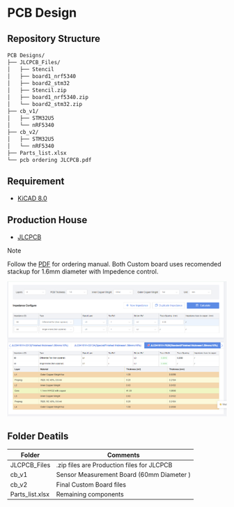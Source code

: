 # PCB Design 

## Repository Structure
```
PCB Designs/
├── JLCPCB_Files/
│   ├── Stencil
│   ├── board1_nrf5340
│   ├── board2_stm32
│   ├── Stencil.zip
│   ├── board1_nrf5340.zip
│   └── board2_stm32.zip	
├── cb_v1/
│   ├── STM32U5
│   └── nRF5340	
├── cb_v2/
│   ├── STM32U5
│   └── nRF5340	
├── Parts_list.xlsx
└── pcb ordering JLCPCB.pdf
```
## Requirement

* [KiCAD 8.0](https://www.kicad.org/download/)

## Production House
* [JLCPCB](https://jlcpcb.com/)
>[!NOTE]
> Follow the [PDF](https://github.com/ihsan92UM/Project-work/blob/359b432a75f67255255755fd50f5ba6b127fc0ec/PCB%20Designs/pcb%20ordering%20JLCPCB.pdf) for ordering manual. Both Custom board uses recomended stackup for 1.6mm diameter with Impedence control.

![Impendance](../Graphics/jlcpcb.PNG)


## Folder Deatils
| Folder | Comments     |
|------------------------------|------------------------------|
|  JLCPCB_Files                    | .zip files are Production files for JLCPCB           |
| cb_v1                 | Sensor Measurement Board (60mm Diameter )          |
| cb_v2          |   Final Custom Board files |
| Parts_list.xlsx                | Remaining components           |



  

